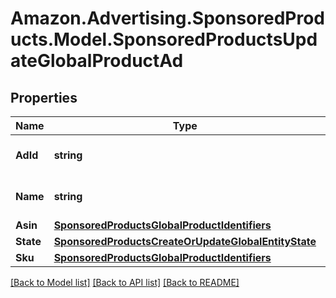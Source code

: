 # Amazon.Advertising.SponsoredProducts.Model.SponsoredProductsUpdateGlobalProductAd

## Properties

Name | Type | Description | Notes
------------ | ------------- | ------------- | -------------
**AdId** | **string** | The product ad identifier. | 
**Name** | **string** | Name for the product Ad | [optional] 
**Asin** | [**SponsoredProductsGlobalProductIdentifiers**](SponsoredProductsGlobalProductIdentifiers.md) |  | [optional] 
**State** | [**SponsoredProductsCreateOrUpdateGlobalEntityState**](SponsoredProductsCreateOrUpdateGlobalEntityState.md) |  | [optional] 
**Sku** | [**SponsoredProductsGlobalProductIdentifiers**](SponsoredProductsGlobalProductIdentifiers.md) |  | [optional] 

[[Back to Model list]](../README.md#documentation-for-models) [[Back to API list]](../README.md#documentation-for-api-endpoints) [[Back to README]](../README.md)

